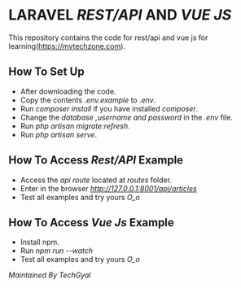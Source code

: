 # LARAVEL *REST/API* AND *VUE JS*

This repository contains the code for rest/api and vue js for learning(https://mvtechzone.com).

## How To Set Up
- After downloading the code.
- Copy the contents *.env.example* to *.env*.
- Run *composer install* if you have installed *composer*.
- Change the *database ,username and password* in the *.env* file.
- Run *php artisan migrate:refresh*.
- Run *php artisan serve*.

## How To Access *Rest/API* Example
- Access the *api route* located at *routes* folder.
- Enter in the browser *http://127.0.0.1:8001/api/articles*
- Test all examples and try yours *O_o*

## How To Access *Vue Js* Example
- Install npm.
- Run *npm run --watch*
- Test all examples and try yours *O_o*

*Maintained By TechGyal*
